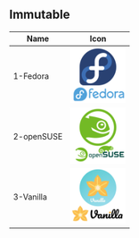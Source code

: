 ## Immutable
Name|Icon
--|--
1-Fedora|<img src="1-Fedora.png" width="100px">
2-openSUSE|<img src="2-openSUSE.png" width="100px">
3-Vanilla|<img src="3-Vanilla.png" width="100px">
